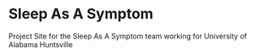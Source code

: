 # Sleep As A Symptom

Project Site for the Sleep As A Symptom team working for University of Alabama Huntsville
